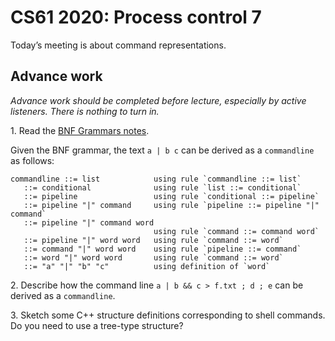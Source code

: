 CS61 2020: Process control 7
============================

Today’s meeting is about command representations.

Advance work
------------

*Advance work should be completed before lecture, especially by active
listeners. There is nothing to turn in.*

1\. Read the [BNF Grammars notes](https://cs61.seas.harvard.edu/site/2020/BNFGrammars/).

Given the BNF grammar, the text `a | b c` can be derived as a
`commandline` as follows:

```
commandline ::= list            using rule `commandline ::= list`
   ::= conditional              using rule `list ::= conditional`
   ::= pipeline                 using rule `conditional ::= pipeline`
   ::= pipeline "|" command     using rule `pipeline ::= pipeline "|" command`
   ::= pipeline "|" command word
                                using rule `command ::= command word`
   ::= pipeline "|" word word   using rule `command ::= word`
   ::= command "|" word word    using rule `pipeline ::= command`
   ::= word "|" word word       using rule `command ::= word`
   ::= "a" "|" "b" "c"          using definition of `word`
```

2\. Describe how the command line `a | b && c > f.txt ; d ; e` can be
derived as a `commandline`.

3\. Sketch some C++ structure definitions corresponding to shell
commands. Do you need to use a tree-type structure?

